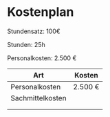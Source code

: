 # Kostenplan

Stundensatz: 100€

Stunden: 25h

Personalkosten: 2.500 €

| Art              | Kosten  |
| ---------------- | ------- |
| Personalkosten   | 2.500 € |
| Sachmittelkosten |         |
|                  |         |
|                  |         |
